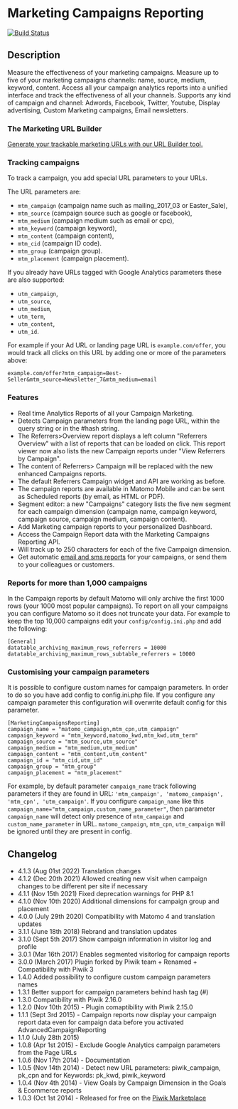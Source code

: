 # Marketing Campaigns Reporting

[![Build Status](https://travis-ci.com/matomo-org/plugin-MarketingCampaignsReporting.svg?branch=4.x-dev)](https://travis-ci.com/matomo-org/plugin-MarketingCampaignsReporting)

## Description

Measure the effectiveness of your marketing campaigns. 
Measure up to five of your marketing campaigns channels: name, source, medium, keyword, content. 
Access all your campaign analytics reports into a unified interface and track the effectiveness of all your channels.
Supports any kind of campaign and channel: Adwords, Facebook, Twitter, Youtube, Display advertising, Custom Marketing campaigns, Email newsletters. 

### The Marketing URL Builder

[Generate your trackable marketing URLs with our URL Builder tool.](https://matomo.org/docs/tracking-campaigns-url-builder/)

### Tracking campaigns

To track a campaign, you add special URL parameters to your URLs.

The URL parameters are:

* `mtm_campaign` (campaign name such as mailing_2017_03 or Easter_Sale), 
* `mtm_source` (campaign source such as google or facebook), 
* `mtm_medium` (campaign medium such as email or cpc), 
* `mtm_keyword` (campaign keyword), 
* `mtm_content` (campaign content),
* `mtm_cid` (campaign ID code).
* `mtm_group` (campaign group).
* `mtm_placement` (campaign placement).

If you already have URLs tagged with Google Analytics parameters these are also supported: 

* `utm_campaign`, 
* `utm_source`, 
* `utm_medium`, 
* `utm_term`, 
* `utm_content`,
* `utm_id`.

For example if your Ad URL or landing page URL is `example.com/offer`, you would track all clicks on this URL by 
adding one or more of the parameters above: 
```
example.com/offer?mtm_campaign=Best-Seller&mtm_source=Newsletter_7&mtm_medium=email
```

### Features
 * Real time Analytics Reports of all your Campaign Marketing.
 * Detects Campaign parameters from the landing page URL, within the query string or in the #hash string.
 * The Referrers>Overview report displays a left column "Referrers Overview" with a list of reports that can be loaded on click.
   This report viewer now also lists the new Campaign reports under "View Referrers by Campaign".
 * The content of Referrers> Campaign will be replaced with the new enhanced Campaigns reports.
 * The default Referrers Campaign widget and API are working as before.
 * The campaign reports are available in Matomo Mobile and can be sent as Scheduled reports (by email, as HTML or PDF).
 * Segment editor: a new "Campaigns" category lists the five new segment for each campaign dimension (campaign name, campaign keyword, campaign source, campaign medium, campaign content).
 * Add Marketing campaign reports to your personalized Dashboard.
 * Access the Campaign Report data with the Marketing Campaigns Reporting API.
 * Will track up to 250 characters for each of the five Campaign dimension.
 * Get automatic [email and sms reports](https://matomo.org/docs/email-reports/) for your campaigns, or send them to your colleagues or customers. 

### Reports for more than 1,000 campaigns

In the Campaign reports by default Matomo will only archive the first 1000 rows (your 1000 most popular campaigns). 
To report on all your campaigns you can configure Matomo so it does not truncate your data. 
For example to keep the top 10,000 campaigns edit your `config/config.ini.php` and add the following:

```
[General]
datatable_archiving_maximum_rows_referrers = 10000
datatable_archiving_maximum_rows_subtable_referrers = 10000
```

### Customising your campaign parameters 

It is possible to configure custom names for campaign parameters. In order to do so you have add config to config.ini.php file.
If you configure any campaign parameter this configuration will overwrite default config for this parameter.

```
[MarketingCampaignsReporting]
campaign_name = "matomo_campaign,mtm_cpn,utm_campaign"
campaign_keyword = "mtm_keyword,matomo_kwd,mtm_kwd,utm_term"
campaign_source = "mtm_source,utm_source"
campaign_medium = "mtm_medium,utm_medium"
campaign_content = "mtm_content,utm_content"
campaign_id = "mtm_cid,utm_id"
campaign_group = "mtm_group"
campaign_placement = "mtm_placement"
```

For example, by default parameter `campaign_name` track following parameters if they are found in URL: `'mtm_campaign', 'matomo_campaign', 'mtm_cpn', 'utm_campaign'`. If you configure `campaign_name` like this `campaign_name="mtm_campaign,custom_name_parameter"`, then parameter `campaign_name` will detect only presence of `mtm_campaign` and `custom_name_parameter` in URL. `matomo_campaign`, `mtm_cpn`, `utm_campaign` will be ignored until they are present in config.


## Changelog

* 4.1.3 (Aug 01st 2022) Translation changes
* 4.1.2 (Dec 20th 2021) Allowed creating new visit when campaign changes to be different per site if necessary
* 4.1.1 (Nov 15th 2021) Fixed deprecation warnings for PHP 8.1
* 4.1.0 (Nov 10th 2020) Additional dimensions for campaign group and placement
* 4.0.0 (July 29th 2020) Compatibility with Matomo 4 and translation updates
* 3.1.1 (June 18th 2018) Rebrand and translation updates
* 3.1.0 (Sept 5th 2017) Show campaign information in visitor log and profile
* 3.0.1 (Mar 16th 2017) Enables segmented visitorlog for campaign reports
* 3.0.0 (March 2017) Plugin forked by Piwik team + Renamed + Compatibility with Piwik 3
* 1.4.0 Added possibility to configure custom campaign parameters names
* 1.3.1 Better support for campaign parameters behind hash tag (#)
* 1.3.0 Compatibility with Piwik 2.16.0
* 1.2.0 (Nov 10th 2015) - Plugin comaptibility with Piwik 2.15.0
* 1.1.1 (Sept 3rd 2015) - Campaign reports now display your campaign report data even for campaign data before you activated AdvancedCampaignReporting
* 1.1.0 (July 28th 2015)
* 1.0.8 (Apr 1st 2015) - Exclude Google Analytics campaign parameters from the Page URLs
* 1.0.6 (Nov 17th 2014) - Documentation
* 1.0.5 (Nov 14th 2014) - Detect new URL parameters: piwik_campaign, pk_cpn and for Keywords: pk_kwd, piwik_keyword
* 1.0.4 (Nov 4th 2014) - View Goals by Campaign Dimension in the Goals & Ecommerce reports
* 1.0.3 (Oct 1st 2014) - Released for free on the [Piwik Marketplace](http://plugins.piwik.org/)

